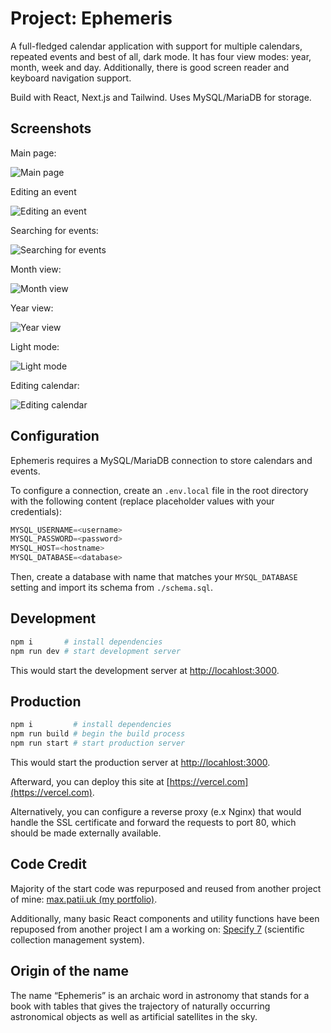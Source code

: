 # Project: Ephemeris

A full-fledged calendar application with support for multiple calendars,
repeated events and best of all, dark mode. It has four view modes: year, month,
week and day. Additionally, there is good screen reader and keyboard navigation
support.

Build with React, Next.js and Tailwind. Uses MySQL/MariaDB for storage.

## Screenshots

Main page:

![Main page](./docs/src/1.png)

Editing an event

![Editing an event](./docs/src/3.png)

Searching for events:

![Searching for events](./docs/src/2.png)

Month view:

![Month view](./docs/src/4.png)

Year view:

![Year view](./docs/src/5.png)

Light mode:

![Light mode](./docs/src/6.png)

Editing calendar:

![Editing calendar](./docs/src/7.png)

## Configuration

Ephemeris requires a MySQL/MariaDB connection to store calendars and events.

To configure a connection, create an `.env.local` file in the root directory
with the following content (replace placeholder values with your credentials):

```js
MYSQL_USERNAME=<username>
MYSQL_PASSWORD=<password>
MYSQL_HOST=<hostname>
MYSQL_DATABASE=<database>
```

Then, create a database with name that matches your `MYSQL_DATABASE` setting
and import its schema from `./schema.sql`.


## Development

```zsh
npm i       # install dependencies
npm run dev # start development server
```

This would start the development server at
[http://locahlost:3000](http://locahlost:3000).

## Production

```zsh
npm i         # install dependencies
npm run build # begin the build process
npm run start # start production server
```

This would start the production server at
[http://locahlost:3000](http://locahlost:3000).

Afterward, you can deploy this site at [https://vercel.com](https://vercel.com).

Alternatively, you can configure a reverse proxy (e.x Nginx) that would handle
the SSL certificate and forward the requests to port 80, which should be made
externally available.

## Code Credit

Majority of the start code was repurposed and reused from another project of
mine: [max.patii.uk (my portfolio)](https://max.patii.uk).

Additionally, many basic React components and utility functions have been
repuposed from another project I am a  working on:
[Specify 7](http://github.com/specify/specify7) (scientific collection
management system).

## Origin of the name

The name “Ephemeris” is an archaic word in astronomy that stands for a book with
tables that gives the trajectory of naturally occurring astronomical objects as
well as artificial satellites in the sky.